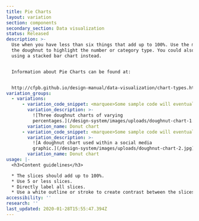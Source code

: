 ```yaml
---
title: Pie Charts
layout: variation
section: components
secondary_section: Data visualization
status: Released
description: >-
  Use when you have less than six things that add up to 100%. Use the middle of
  the doughnut to highlight the number or category type. You could also consider
  using a stacked bar chart instead.


  Information about Pie Charts can be found at:


  http://cfpb.github.io/design-manual/data-visualization/chart-types.html#pie-or-doughnut-charts
variation_groups:
  - variations:
      - variation_code_snippet: <marquee>Some sample code will eventually show up here.</marquee>
        variation_description: >-
          ![Three doughnut charts of varying
          percentages.](/design-system/images/uploads/doughnut-chart-1.png)
        variation_name: Donut chart
      - variation_code_snippet: <marquee>Some sample code will eventually show up here.</marquee>
        variation_description: >-
          ![A doughnut chart used within a social media
          graphic.](/design-system/images/uploads/doughnut-chart-2.jpg)
        variation_name: Donut chart
usage: |-
  <h3>Content guidelines</h3>

  * The slices should add up to 100%.
  * Use 5 or less slices.
  * Directly label all slices.
  * Use a white outline or stroke to create contrast between the slices.
accessibility: ''
research: ''
last_updated: 2020-01-28T15:55:47.394Z
---
```


